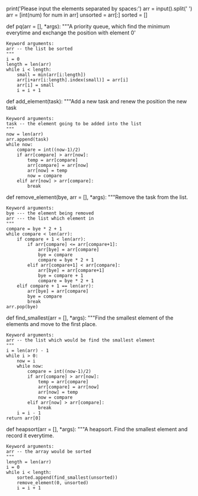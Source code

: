 print('Please input the elements separated by spaces:')
arr = input().split(' ')
arr = [int(num) for num in arr]
unsorted = arr[:]
sorted = []

def pq(arr = [], *args):
	"""A priority queue, which find the minimum everytime and exchange the position with element 0'
	
	Keyword arguments:
	arr -- the list be sorted
	"""
	i = 0
	length = len(arr)
	while i < length:
		small = min(arr[i:length])
		arr[i+arr[i:length].index(small)] = arr[i]
		arr[i] = small
		i = i + 1

def add_element(task):
	"""Add a new task and renew the position the new task
	
	Keyword arguments:
	task -- the element going to be added into the list
	"""
	now = len(arr)
	arr.append(task)
	while now:
		compare = int((now-1)/2)
		if arr[compare] > arr[now]:
			temp = arr[compare]
			arr[compare] = arr[now]
			arr[now] = temp
			now = compare
		elif arr[now] > arr[compare]:
			break

def remove_element(bye, arr = [], *args):
	"""Remove the task from the list.
	
	Keyword arguments:
	bye --- the element being removed
	arr --- the list which element in
	"""
	compare = bye * 2 + 1
	while compare < len(arr):
		if compare + 1 < len(arr):
			if arr[compare] <= arr[compare+1]:
				arr[bye] = arr[compare]
				bye = compare
				compare = bye * 2 + 1
			elif arr[compare+1] < arr[compare]:
				arr[bye] = arr[compare+1]
				bye = compare + 1
				compare = bye * 2 + 1
		elif compare + 1 == len(arr):
			arr[bye] = arr[compare]
			bye = compare
			break
	arr.pop(bye)

def find_smallest(arr = [], *args):
	"""Find the smallest element of the elements and move to the first place.
	
	Keyword arguments:
	arr -- the list which would be find the smallest element
	"""
	i = len(arr) - 1
	while i > 0:
		now = i
		while now:
			compare = int((now-1)/2)
			if arr[compare] > arr[now]:
				temp = arr[compare]
				arr[compare] = arr[now]
				arr[now] = temp
				now = compare
			elif arr[now] > arr[compare]:
				break
		i = i - 1
	return arr[0]

def heapsort(arr = [], *args):
	"""A heapsort. Find the smallest element and record it everytime.
	
	Keyword arguments:
	arr -- the array would be sorted
	"""
	length = len(arr)
	i = 0
	while i < length:
		sorted.append(find_smallest(unsorted))
		remove_element(0, unsorted)
		i = i + 1
	
